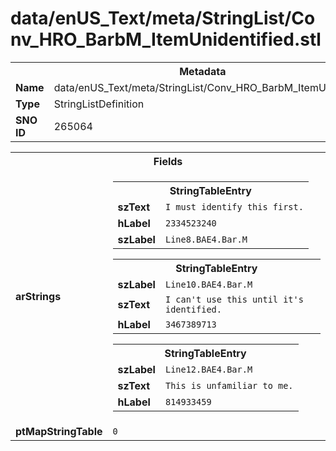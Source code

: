 <h1>data/enUS_Text/meta/StringList/Conv_HRO_BarbM_ItemUnidentified.stl</h1><table><tr><th colspan="100%">Metadata</th></tr><tr><td><b>Name</b></td><td>data/enUS_Text/meta/StringList/Conv_HRO_BarbM_ItemUnidentified.stl</td></tr><tr><td><b>Type</b></td><td>StringListDefinition</td></tr><tr><td><b>SNO ID</b></td><td>265064</td></tr></table>

<table><tr><th colspan="100%">Fields</th></tr><tr><td><b>arStrings</b></td><td><table><tr><th colspan="100%">StringTableEntry</th></tr><tr><td><b>szText</b></td><td><code>I must identify this first.</code></td></tr><tr><td><b>hLabel</b></td><td><code>2334523240</code></td></tr><tr><td><b>szLabel</b></td><td><code>Line8.BAE4.Bar.M</code></td></tr></table>


<table><tr><th colspan="100%">StringTableEntry</th></tr><tr><td><b>szLabel</b></td><td><code>Line10.BAE4.Bar.M</code></td></tr><tr><td><b>szText</b></td><td><code>I can't use this until it's identified.</code></td></tr><tr><td><b>hLabel</b></td><td><code>3467389713</code></td></tr></table>


<table><tr><th colspan="100%">StringTableEntry</th></tr><tr><td><b>szLabel</b></td><td><code>Line12.BAE4.Bar.M</code></td></tr><tr><td><b>szText</b></td><td><code>This is unfamiliar to me.</code></td></tr><tr><td><b>hLabel</b></td><td><code>814933459</code></td></tr></table>


</td></tr><tr><td><b>ptMapStringTable</b></td><td><code>0</code></td></tr></table>


